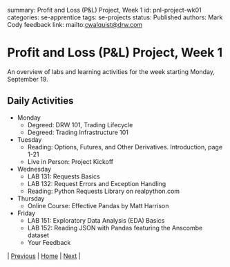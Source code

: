 summary: Profit and Loss (P&L) Project, Week 1
id: pnl-project-wk01
categories: se-apprentice
tags: se-projects
status: Published
authors: Mark Cody
feedback link: mailto:cwalquist@drw.com

# Profit and Loss (P&L) Project, Week 1

An overview of labs and learning activities for the week starting Monday, September 19. 

## Daily Activities
- Monday
    - Degreed: DRW 101, Trading Lifecycle
    - Degreed: Trading Infrastructure 101 
- Tuesday
    - Reading: Options, Futures, and Other Derivatives. Introduction, page 1-21
    - Live in Person: Project Kickoff 
- Wednesday
    - LAB 131: Requests Basics 
    - LAB 132: Request Errors and Exception Handling
    - Reading: Python Requests Library on realpython.com
- Thursday
    - Online Course: Effective Pandas by Matt Harrison
- Friday
    - LAB 151: Exploratory Data Analysis (EDA) Basics
    - LAB 152: Reading JSON with Pandas featuring the Anscombe dataset
    - Your Feedback


| [Previous](index.md) | [Home](index.md) | [Next](week-02.md) |
